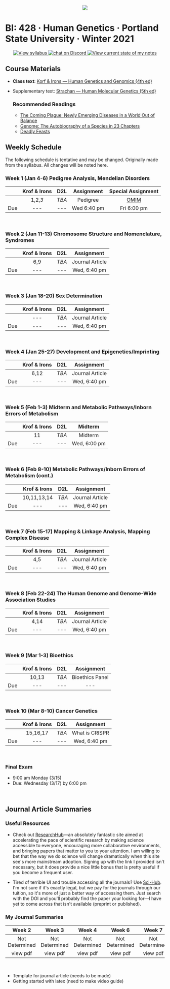 <p align="center">
  <a title="Join BI: 428 Discord Server 🥳" href="https://discord.gg/VNcNWddVKZ">
  <img src="../assets/images/bi-428.ico" />
  </a>
</p>

# BI: 428 · Human Genetics · Portland State University · Winter 2021

 <p align="center">
    <a href="Human-Genetics-W21.pdf">
    <img title="View syllabus" src="https://img.shields.io/badge/BI: 428-Syllabus (updated 12/29)-informational?logo=adobe-acrobat-reader" >
    </a>
    <a href="https://discord.gg/VNcNWddVKZ">
  <img title="Join BI: 428 Discord Server 🥳" src="https://img.shields.io/discord/790762936234147860?logo=discord"
   alt="chat on Discord">
    </a>
    <a href="bi-428.pdf">
    <img title="View current state of my notes" src="https://img.shields.io/badge/My Notes-week 1 started-important?logo=latex" >
    </a>
</p>

## **Course Materials**

- **Class text**: [Korf & Irons &mdash; Human Genetics and Genomics (4th ed)](https://1lib.us/book/2655250/afad73)
- Supplementary text: [Strachan &mdash; Human Molecular Genetics (5th ed)](https://1lib.us/book/5278782/fea561)

    ### Recommended Readings
    - [The Coming Plague: Newly Emerging Diseases in a World Out of Balance](https://1lib.us/book/3501748/56b790)
    - [Genome: The Autobiography of a Species in 23 Chapters](https://1lib.us/book/5281757/8db11f)
    - [Deadly Feasts](https://1lib.us/book/4793719/852983)
 
##  **Weekly Schedule**

The following schedule is tentative and may be changed. Originally made from the syllabus. All changes will be noted here.


### **Week 1** (Jan 4-6) **Pedigree Analysis, Mendelian Disorders**

| | Krof & Irons | D2L | Assignment | Special Assignment | 
|-|:---:|:---:|:---:|:---:|
| | 1,2,*3* | *TBA* | Pedigree | [OMIM](https://omim.org/) |
|Due| --- | --- | Wed 6:40 pm | Fri 6:00 pm |

<br>

### **Week 2** (Jan 11-13) **Chromosome Structure and Nomenclature, Syndromes**

| | Krof & Irons | D2L | Assignment | 
|-|:---:|:---:|:---:|
| | 6,9 | *TBA* | Journal Article |
|Due| --- | --- | Wed, 6:40 pm | 

<br>

### **Week 3** (Jan 18-20) **Sex Determination**

| | Krof & Irons | D2L | Assignment |
|-|:---:|:---:|:---:|
| | --- | *TBA* | Journal Article |
|Due| --- | --- | Wed, 6:40 pm |

<br>

### **Week 4** (Jan 25-27) **Development and Epigenetics/Imprinting**

| | Krof & Irons | D2L | Assignment |
|-|:---:|:---:|:---:|
| | 6,12| *TBA* | Journal Article |
|Due| --- | --- | Wed, 6:40 pm |

<br>

### **Week 5** (Feb 1-3) **Midterm and Metabolic Pathways/Inborn Errors of Metabolism**

| | Krof & Irons | D2L | Midterm | 
|-|:---:|:---:|:---:|
| | 11 | *TBA* | Midterm |
|Due| --- | --- | Wed, 6:00 pm |

<br>

### **Week 6** (Feb 8-10) **Metabolic Pathways/Inborn Errors of Metabolism (cont.)**

| | Krof & Irons | D2L | Assignment |
|-|:---:|:---:|:---:|
| | 10,11,13,14 | *TBA* | Journal Article |
|Due| --- | --- | Wed, 6:40 pm |

<br>

### **Week 7** (Feb 15-17) **Mapping &amp; Linkage Analysis, Mapping Complex Disease**

| | Krof & Irons | D2L | Assignment |
|-|:---:|:---:|:---:|
| | 4,5 | *TBA* | Journal Article |
|Due| --- | --- | Wed, 6:40 pm |

<br>

### **Week 8** (Feb 22-24) **The Human Genome and Genome-Wide Association Studies**

| | Krof & Irons | D2L | Assignment |
|-|:---:|:---:|:---:|
| | 4,14 | *TBA* | Journal Article |
|Due| --- | --- | Wed, 6:40 pm |

<br>

### **Week 9** (Mar 1-3) **Bioethics**

| | Krof & Irons | D2L | Assignment |
|-|:---:|:---:|:---:|
| | 10,13 | *TBA* | Bioethics Panel |
|Due| --- | --- | --- |

<br>

### **Week 10** (Mar 8-10) **Cancer Genetics**

| | Krof & Irons | D2L | Assignment |
|-|:---:|:---:|:---:|
| | 15,16,17 | *TBA* | What is CRISPR |
|Due| --- | --- | Wed, 6:40 pm |

<br>

### **Final Exam**
- 9:00 am Monday (3/15) 
- Due: Wednesday (3/17) by 6:00 pm

<br>

## **Journal Article Summaries**

### Useful Resources
- Check out [ResearchHub](https://www.researchhub.com/referral/e83718f2-d378-474c-be30-a0e701b775f9)&mdash;an absolutely fantastic site aimed at accelerating the pace of scientific research by making science accessible to everyone, encouraging more collaborative environments, and bringing papers that matter to you to your attention. I am willing to bet that the way we do science will change dramatically when this site see's more mainstream adoption. Signing up with the link I provided isn't necessary, but it does provide a nice little bonus that is pretty useful if you become a frequent user.

- Tired of terrible UI and trouble accessing all the journals? Use [Sci-Hub](https://sci-hub.se/). I'm not sure if it's exactly legal, but we pay for the journals through our tuition, so it's more of just a better way of accessing them. Just search with the DOI and you'll probably find the paper your looking for&mdash;I have yet to come across that isn't available (preprint or published).

### My Journal Summaries

<center>

| Week 2 | Week 3 | Week 4 | Week 6 | Week 7 | Week 8 | Week 9 |
|:------:|:------:|:------:|:------:|:------:|:------:|:------:|
|Not Determined|Not Determined|Not Determined|Not Determined|Not Determined|Not Determined|Not Determined|
|view pdf|view pdf|view pdf|view pdf|view pdf|view pdf|view pdf|

</center>

<br>

- Template for journal article (needs to be made)
- Getting started with latex (need to make video guide)